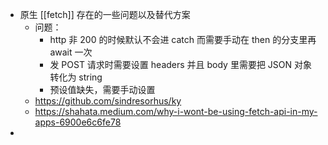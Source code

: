 - 原生 [[fetch]] 存在的一些问题以及替代方案
	- 问题：
		- http 非 200 的时候默认不会进 catch 而需要手动在 then 的分支里再 await 一次
		- 发 POST 请求时需要设置 headers 并且 body 里需要把 JSON 对象转化为 string
		- 预设值缺失，需要手动设置
	- https://github.com/sindresorhus/ky
	- https://shahata.medium.com/why-i-wont-be-using-fetch-api-in-my-apps-6900e6c6fe78
-